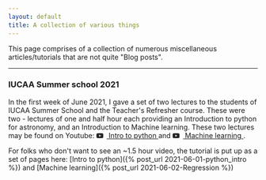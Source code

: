 ```yaml
---
layout: default
title: A collection of various things
---
```


This page comprises of a collection of numerous miscellaneous articles/tutorials that are not quite "Blog posts". 

* * *

### IUCAA Summer school 2021

In the first week of June 2021, I gave a set of two lectures to the students of IUCAA Summer School and the Teacher's Refresher course. These were two - lectures of one and half hour each providing an Introduction to python for astronomy, and an Introduction to Machine learning. These two lectures may be found on Youtube: <a href="https://www.youtube.com/watch?v=lBQMu6qb60U&t=4174s"><img src="img/yticon.png" style="width:1em;margin-right:.5em;" alt="Intro to python"> Intro to python </a> and <a href="https://www.youtube.com/watch?v=ELztHo6qtjw"><img src="img/yticon.png" style="width:1em;margin-right:.5em;" alt="Machine learning"> Machine learning </a>. 

For folks who don't want to see an ~1.5 hour video, the tutorial is put up as a set of pages here: [Intro to python]({% post_url 2021-06-01-python_intro %}) and [Machine learning]({% post_url 2021-06-02-Regression %})

 
